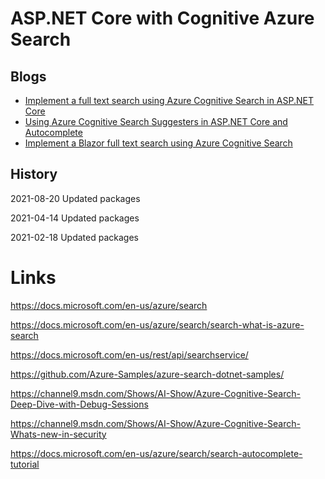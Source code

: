 # ASP.NET Core with Cognitive Azure Search

## Blogs

<ul>
	<li><a href="https://damienbod.com/2020/10/19/implement-a-full-text-search-using-azure-cognitive-search-in-asp-net-core/">Implement a full text search using Azure Cognitive Search in ASP.NET Core</a></li>
	<li><a href="https://damienbod.com/2020/10/29/using-azure-cognitive-search-suggesters-in-asp-net-core-and-autocomplete/">Using Azure Cognitive Search Suggesters in ASP.NET Core and Autocomplete</a></li>
	<li><a href="https://damienbod.com/2020/11/02/implement-a-blazor-full-text-search-using-azure-cognitive-search/">Implement a Blazor full text search using Azure Cognitive Search</a></li>
</ul>

## History

2021-08-20 Updated packages

2021-04-14 Updated packages

2021-02-18 Updated packages

# Links

https://docs.microsoft.com/en-us/azure/search

https://docs.microsoft.com/en-us/azure/search/search-what-is-azure-search

https://docs.microsoft.com/en-us/rest/api/searchservice/

https://github.com/Azure-Samples/azure-search-dotnet-samples/

https://channel9.msdn.com/Shows/AI-Show/Azure-Cognitive-Search-Deep-Dive-with-Debug-Sessions

https://channel9.msdn.com/Shows/AI-Show/Azure-Cognitive-Search-Whats-new-in-security

https://docs.microsoft.com/en-us/azure/search/search-autocomplete-tutorial
